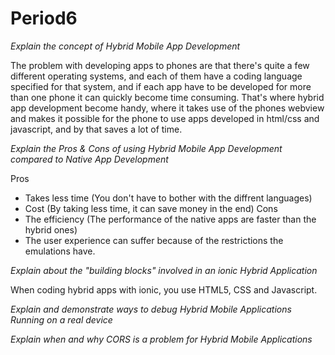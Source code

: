 # Period6

*Explain the concept of Hybrid Mobile App Development*

The problem with developing apps to phones are that there's quite a few different operating systems, and each of them have a coding language specified for that system, and if each app have to be developed for more than one phone it can quickly become time consuming.
That's where hybrid app development become handy, where it takes use of the phones webview and makes it possible for the phone to use apps developed in html/css and javascript, and by that saves a lot of time.

*Explain the Pros & Cons of using Hybrid Mobile App Development
compared to Native App Development*

Pros
- Takes less time (You don't have to bother with the diffrent languages)
- Cost (By taking less time, it can save money in the end)
Cons
- The efficiency (The performance of the native apps are faster than the hybrid ones)
- The user experience can suffer because of the restrictions the emulations have.

*Explain about the "building blocks" involved in an ionic Hybrid Application*

When coding hybrid apps with ionic, you use HTML5, CSS and Javascript.

*Explain and demonstrate ways to debug Hybrid Mobile Applications Running on a real device*

*Explain when and why CORS is a problem for Hybrid Mobile Applications*



